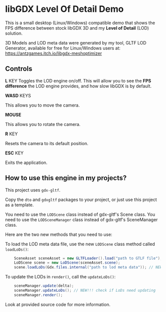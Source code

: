 # libGDX Level Of Detail Demo

This is a small desktop (Linux/Windows) compatible demo that shows the FPS
difference between stock libGDX 3D and my **Level of Detail** (LOD) solution.

3D Models and LOD meta data were generated by my tool, GLTF LOD Generator, available 
for free for Linux/Windows users at: https://antzgames.itch.io/libgdx-meshoptimizer

## Controls

**L** KEY
Toggles the LOD engine on/off.  This will allow you to see the **FPS difference** the LOD
engine provides, and how slow libGDX is by default.

**WASD** KEYS

This allows you to move the camera.

**MOUSE**

This allows you to rotate the camera.

**R** KEY

Resets the camera to its default position.

**ESC** KEY

Exits the application.

## How to use this engine in my projects?

This project uses `gdx-gltf`.

Copy the `dto` and `gdxgltf` packages to your project, or just use this project as a template.

You need to use the `LODScene` class instead of gdx-gltf's Scene class.
You need to use the `LODSceneManager` class instead of gdx-gltf's SceneManager class.

Here are the two new methods that you need to use:

To load the LOD meta data file, use the new `LODScene` class method called `loadLoDs()`:
```java
    SceneAsset sceneAsset = new GLTFLoader().load("path to GTLF file");
    LoDScene scene = new LoDScene(sceneAsset.scene);
    scene.loadLoDs(Gdx.files.internal("path to lod meta data")); // NEW!!!
```

To update the LODs in `render()`, call the `updateLoDs()`: 
```java
    sceneManager.update(delta);
    sceneManager.updateLoDs(); // NEW!!! check if LoDs need updating
    sceneManager.render();
```

Look at provided source code for more information.

